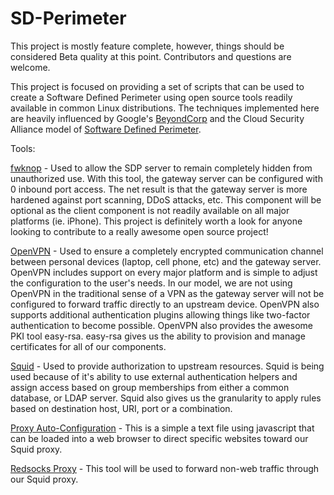 # SD-Perimeter

This project is mostly feature complete, however, things should be considered Beta quality at this point.  Contributors and questions are welcome.

This project is focused on providing a set of scripts that can be used to create a Software Defined Perimeter using open source tools readily available in common Linux distributions. The techniques implemented here are heavily influenced by Google's <a href="https://www.beyondcorp.com/">BeyondCorp</a> and the Cloud Security Alliance model of <a href="https://cloudsecurityalliance.org/group/software-defined-perimeter/#_overview">Software Defined Perimeter</a>.

Tools:

<a href="http://www.cipherdyne.org/">fwknop</a> - Used to allow the SDP server to remain completely hidden from unauthorized use.  With this tool, the gateway server can be configured with 0 inbound port access.  The net result is that the gateway server is more hardened against port scanning, DDoS attacks, etc.  This component will be optional as the client component is not readily available on all major platforms (ie. iPhone).  This project is definitely worth a look for anyone looking to contribute to a really awesome open source project!

<a href="https://openvpn.net/index.php/open-source.html">OpenVPN</a> - Used to ensure a completely encrypted communication channel between personal devices (laptop, cell phone, etc) and the gateway server.  OpenVPN includes support on every major platform and is simple to adjust the configuration to the user's needs.  In our model, we are not using OpenVPN in the traditional sense of a VPN as the gateway server will not be configured to forward traffic directly to an upstream device.  OpenVPN also supports additional authentication plugins allowing things like two-factor authentication to become possible. OpenVPN also provides the awesome PKI tool easy-rsa. easy-rsa gives us the ability to provision and manage certificates for all of our components.

<a href="http://www.squid-cache.org/">Squid</a> - Used to provide authorization to upstream resources.  Squid is being used because of it's ability to use external authentication helpers and assign access based on group memberships from either a common database, or LDAP server.  Squid also gives us the granularity to apply rules based on destination host, URI, port or a combination.

<a href="https://developer.mozilla.org/en-US/docs/Web/HTTP/Proxy_servers_and_tunneling/Proxy_Auto-Configuration_(PAC)_file">Proxy Auto-Configuration</a> - This is a simple a text file using javascript that can be loaded into a web browser to direct specific websites toward our Squid proxy.

<a href="https://github.com/darkk/redsocks">Redsocks Proxy</a> - This tool will be used to forward non-web traffic through our Squid proxy.
